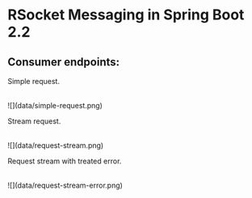 # RSocket Messaging in Spring Boot 2.2

## Consumer endpoints:

<p>Simple request.</p><br/>
![](data/simple-request.png) <br/>

<p>Stream request.</p><br/>
![](data/request-stream.png) <br/>

<p>Request stream with treated error.</p><br/>
![](data/request-stream-error.png) <br/>

